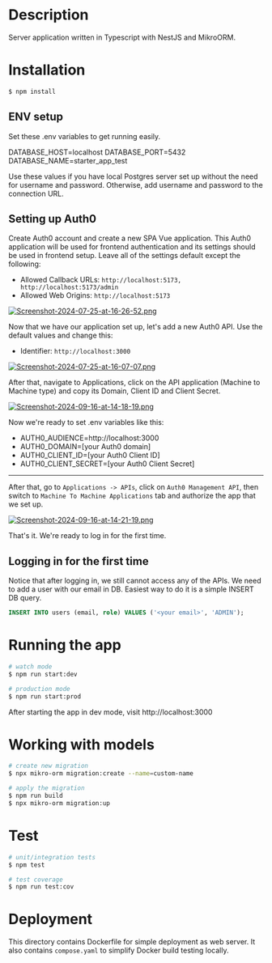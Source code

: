 # Description

Server application written in Typescript with NestJS and MikroORM.

# Installation

```bash
$ npm install
```

## ENV setup

Set these .env variables to get running easily.

DATABASE_HOST=localhost
DATABASE_PORT=5432
DATABASE_NAME=starter_app_test

Use these values if you have local Postgres server set up without the need for
username and password. Otherwise, add username and password to the connection URL.

## Setting up Auth0

Create Auth0 account and create a new SPA Vue application. This Auth0 application
will be used for frontend authentication and its settings should be used in
frontend setup. Leave all of the settings default except the following:
- Allowed Callback URLs: `http://localhost:5173, http://localhost:5173/admin`
- Allowed Web Origins: `http://localhost:5173`

[![Screenshot-2024-07-25-at-16-26-52.png](https://i.postimg.cc/fTDcpFmN/Screenshot-2024-07-25-at-16-26-52.png)](https://postimg.cc/5jKQFss7)

Now that we have our application set up, let's add a new Auth0 API. Use the
default values and change this:
- Identifier: `http://localhost:3000`

[![Screenshot-2024-07-25-at-16-07-07.png](https://i.postimg.cc/gcRsf87v/Screenshot-2024-07-25-at-16-07-07.png)](https://postimg.cc/RqSwt64F)

After that, navigate to Applications, click on the API application
(Machine to Machine type) and copy its Domain, Client ID and Client Secret.

[![Screenshot-2024-09-16-at-14-18-19.png](https://i.postimg.cc/cHxGrRZt/Screenshot-2024-09-16-at-14-18-19.png)](https://postimg.cc/R3DDYnWv)

Now we're ready to set .env variables like this:
- AUTH0_AUDIENCE=http://localhost:3000
- AUTH0_DOMAIN=[your Auth0 domain]
- AUTH0_CLIENT_ID=[your Auth0 Client ID]
- AUTH0_CLIENT_SECRET=[your Auth0 Client Secret]

---

After that, go to `Applications -> APIs`, click on `Auth0 Management API`, then
switch to `Machine To Machine Applications` tab and authorize the app that we set up.

[![Screenshot-2024-09-16-at-14-21-19.png](https://i.postimg.cc/SxGhq1bb/Screenshot-2024-09-16-at-14-21-19.png)](https://postimg.cc/213J7w50)


That's it. We're ready to log in for the first time.

## Logging in for the first time

Notice that after logging in, we still cannot access any of the APIs. We need to
add a user with our email in DB. Easiest way to do it is a simple INSERT DB query.

```sql
INSERT INTO users (email, role) VALUES ('<your email>', 'ADMIN');
```

# Running the app

```bash
# watch mode
$ npm run start:dev

# production mode
$ npm run start:prod
```

After starting the app in dev mode, visit http://localhost:3000

# Working with models

```bash
# create new migration
$ npx mikro-orm migration:create --name=custom-name

# apply the migration
$ npm run build
$ npx mikro-orm migration:up
```

# Test

```bash
# unit/integration tests
$ npm test

# test coverage
$ npm run test:cov
```

# Deployment

This directory contains Dockerfile for simple deployment as web server. It also
contains `compose.yaml` to simplify Docker build testing locally.

